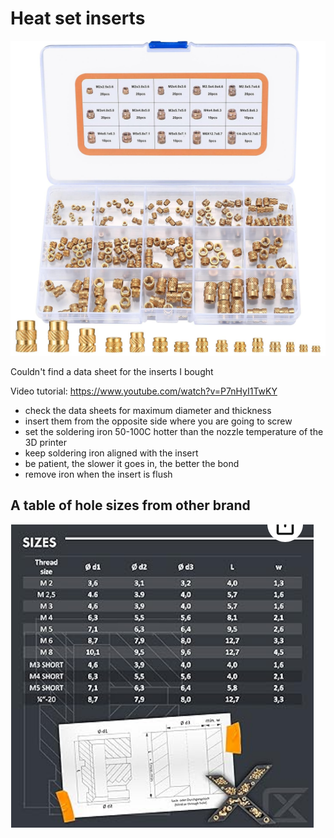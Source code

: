 # Heat set inserts

![](./assets/inserts.jpg)

Couldn't find a data sheet for the inserts I bought

Video tutorial: https://www.youtube.com/watch?v=P7nHyI1TwKY

* check the data sheets for maximum diameter and thickness
* insert them from the opposite side where you are going to screw 
* set the soldering iron 50-100C hotter than the nozzle temperature of the 3D printer
* keep soldering iron aligned with the insert 
* be patient, the slower it goes in, the better the bond
* remove iron when the insert is flush



## A table of hole sizes from other brand

![](./assets/insert_size_table.png)

